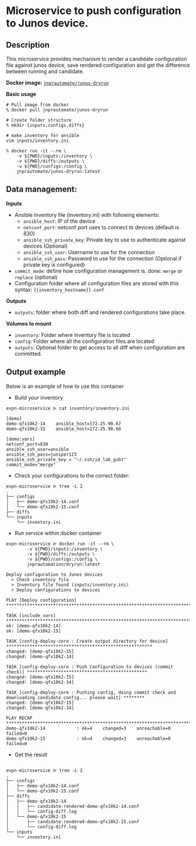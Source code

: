 # Microservice to push configuration to Junos device.

## Description

This microservice provides mechanism to render a candidate configuration file against junos device, save rendered configuration and get the difference between running and candidate.

__Docker image:__ [`jnprautomate/junos-dryrun`](https://hub.docker.com/r/jnprautomate/junos-dryrun)

__Basic usage__


```shell
# Pull image from docker
% docker pull jnprautomate/junos-dryrun

# Create folder structure
% mkdir {inputs,configs,diffs}

# make inventory for ansible
vim inputs/inventory.ini

% docker run -it --rm \
	-v ${PWD}/inputs:/inventory \
	-v ${PWD}/diffs:/outputs \
	-v ${PWD}/configs:/config \
	jnprautomate/junos-dryrun:latest
```

## Data management:

__Inputs__

- Ansible Inventory file (inventory.ini) with following elements:
    - `ansible_host`: IP of the device
    - `netconf_port`: netconf port uses to connect to devices (default is 830)
    - `ansible_ssh_private_key`: Private key to use to authenticate against devices (Optional)
    - `ansible_ssh_user`: Username to use for the connection
    - `ansible_ssh_pass`: Password to use for the connection (Optional if private key is configured)
- `commit_mode`: define how configuration management is. done: `merge` or `replace` (optional)
- Configuration folder where all configuration files are stored with this syntax: `{{inventory_hostname}}.conf`

__Outputs__

- `outputs`: folder where both diff and rendered configurations take place.

__Volumes to mount__

- `inventory`: Folder where inventory file is located
- `config`: Folder where all the configuration files are located
- `outputs`: Optional folder to get access to all diff when configuration are committed.

## Output example

Below is an example of how to use this container

* Build your inventory

```shell
evpn-microservice ᐅ cat inventory/inventory.ini

[demo]
demo-qfx10k2-14    ansible_host=172.25.90.67
demo-qfx10k2-15    ansible_host=172.25.90.68

[demo:vars]
netconf_port=830
ansible_ssh_user=ansible
ansible_ssh_pass=juniper123
ansible_ssh_private_key = "~/.ssh/id_lab_gsbt"
commit_mode="merge"
```

* Check your configurations to the correct folder:

```shell
evpn-microservice ᐅ tree -L 2
.
├── configs
│   ├── demo-qfx10k2-14.conf
│   └── demo-qfx10k2-15.conf
├── diffs
└── inputs
    └── inventory.ini
```

* Run service within docker container

```shell
evpn-microservice ᐅ docker run -it --rm \
        -v ${PWD}/inputs:/inventory \
        -v ${PWD}/diffs:/outputs \
        -v ${PWD}/configs:/config \
        jnprautomation/dryrun:latest

Deploy configuration to Junos devices
  > Check inventory file
  > Inventory file found (inputs/inventory.ini)
  > Deploy configurations to devices

PLAY [Deploy configuration] *******************************************************************************************

TASK [include_vars] ***************************************************************************************************
ok: [demo-qfx10k2-14]
ok: [demo-qfx10k2-15]

TASK [config-deploy-core : Create output directory for device] ********************************************************
changed: [demo-qfx10k2-15]
changed: [demo-qfx10k2-14]

TASK [config-deploy-core : Push Configuration to devices (commit check)] **********************************************
changed: [demo-qfx10k2-15]
changed: [demo-qfx10k2-14]

TASK [config-deploy-core : Pushing config, doing commit check and downloading candidate config... please wait] ********
changed: [demo-qfx10k2-15]
changed: [demo-qfx10k2-14]

PLAY RECAP ************************************************************************************************************
demo-qfx10k2-14            : ok=4    changed=3    unreachable=0    failed=0
demo-qfx10k2-15            : ok=4    changed=3    unreachable=0    failed=0
```

* Get the result

```shell

evpn-microservice ᐅ tree -L 2
.
├── configs
│   ├── demo-qfx10k2-14.conf
│   └── demo-qfx10k2-15.conf
├── diffs
│   ├── demo-qfx10k2-14
│   │   ├── candidate-rendered-demo-qfx10k2-14.conf
│   │   └── config-diff.log
│   └── demo-qfx10k2-15
│       ├── candidate-rendered-demo-qfx10k2-15.conf
│       └── config-diff.log
└── inputs
    └── inventory.ini

```